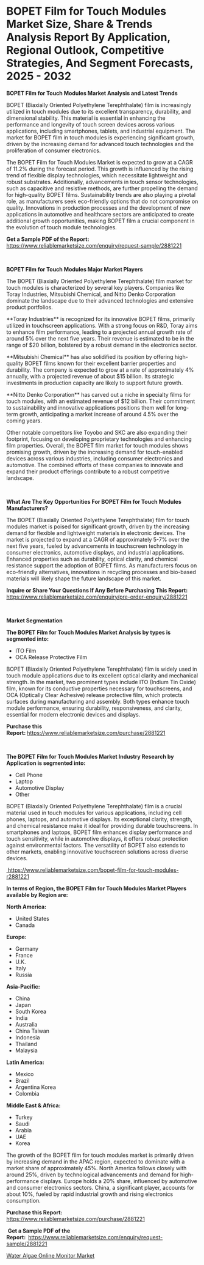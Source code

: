<p><h1>BOPET Film for Touch Modules Market Size, Share & Trends Analysis Report By Application, Regional Outlook, Competitive Strategies, And Segment Forecasts, 2025 - 2032</h1></p><p><strong>BOPET Film for Touch Modules Market Analysis and Latest Trends</strong></p>
<p><p>BOPET (Biaxially Oriented Polyethylene Terephthalate) film is increasingly utilized in touch modules due to its excellent transparency, durability, and dimensional stability. This material is essential in enhancing the performance and longevity of touch screen devices across various applications, including smartphones, tablets, and industrial equipment. The market for BOPET film in touch modules is experiencing significant growth, driven by the increasing demand for advanced touch technologies and the proliferation of consumer electronics.</p><p>The BOPET Film for Touch Modules Market is expected to grow at a CAGR of 11.2% during the forecast period. This growth is influenced by the rising trend of flexible display technologies, which necessitate lightweight and robust substrates. Additionally, advancements in touch sensor technologies, such as capacitive and resistive methods, are further propelling the demand for high-quality BOPET films. Sustainability trends are also playing a pivotal role, as manufacturers seek eco-friendly options that do not compromise on quality. Innovations in production processes and the development of new applications in automotive and healthcare sectors are anticipated to create additional growth opportunities, making BOPET film a crucial component in the evolution of touch module technologies.</p></p>
<p><strong>Get a Sample PDF of the Report:&nbsp;</strong> <a href="https://www.reliablemarketsize.com/enquiry/request-sample/2881221?utm_campaign=2478&utm_medium=2&utm_source=Github&utm_content=ia&utm_term=12032025&utm_id=bopet-film-for-touch-modules">https://www.reliablemarketsize.com/enquiry/request-sample/2881221</a></p>
<p>&nbsp;</p>
<p><strong>BOPET Film for Touch Modules Major Market Players</strong></p>
<p><p>The BOPET (Biaxially Oriented Polyethylene Terephthalate) film market for touch modules is characterized by several key players. Companies like Toray Industries, Mitsubishi Chemical, and Nitto Denko Corporation dominate the landscape due to their advanced technologies and extensive product portfolios.</p><p>**Toray Industries** is recognized for its innovative BOPET films, primarily utilized in touchscreen applications. With a strong focus on R&D, Toray aims to enhance film performance, leading to a projected annual growth rate of around 5% over the next five years. Their revenue is estimated to be in the range of $20 billion, bolstered by a robust demand in the electronics sector.</p><p>**Mitsubishi Chemical** has also solidified its position by offering high-quality BOPET films known for their excellent barrier properties and durability. The company is expected to grow at a rate of approximately 4% annually, with a projected revenue of about $15 billion. Its strategic investments in production capacity are likely to support future growth.</p><p>**Nitto Denko Corporation** has carved out a niche in specialty films for touch modules, with an estimated revenue of $12 billion. Their commitment to sustainability and innovative applications positions them well for long-term growth, anticipating a market increase of around 4.5% over the coming years.</p><p>Other notable competitors like Toyobo and SKC are also expanding their footprint, focusing on developing proprietary technologies and enhancing film properties. Overall, the BOPET film market for touch modules shows promising growth, driven by the increasing demand for touch-enabled devices across various industries, including consumer electronics and automotive. The combined efforts of these companies to innovate and expand their product offerings contribute to a robust competitive landscape.</p></p>
<p>&nbsp;</p>
<p><strong>What Are The Key Opportunities For BOPET Film for Touch Modules Manufacturers?</strong></p>
<p><p>The BOPET (Biaxially Oriented Polyethylene Terephthalate) film for touch modules market is poised for significant growth, driven by the increasing demand for flexible and lightweight materials in electronic devices. The market is projected to expand at a CAGR of approximately 5-7% over the next five years, fueled by advancements in touchscreen technology in consumer electronics, automotive displays, and industrial applications. Enhanced properties such as durability, optical clarity, and chemical resistance support the adoption of BOPET films. As manufacturers focus on eco-friendly alternatives, innovations in recycling processes and bio-based materials will likely shape the future landscape of this market.</p></p>
<p><strong>Inquire or Share Your Questions If Any Before Purchasing This Report:</strong> <a href="https://www.reliablemarketsize.com/enquiry/pre-order-enquiry/2881221?utm_campaign=2478&utm_medium=2&utm_source=Github&utm_content=ia&utm_term=12032025&utm_id=bopet-film-for-touch-modules">https://www.reliablemarketsize.com/enquiry/pre-order-enquiry/2881221</a></p>
<p>&nbsp;</p>
<p><strong>Market Segmentation</strong></p>
<p><strong>The BOPET Film for Touch Modules Market Analysis by types is segmented into:</strong></p>
<p><ul><li>ITO Film</li><li>OCA Release Protective Film</li></ul></p>
<p><p>BOPET (Biaxially Oriented Polyethylene Terephthalate) film is widely used in touch module applications due to its excellent optical clarity and mechanical strength. In the market, two prominent types include ITO (Indium Tin Oxide) film, known for its conductive properties necessary for touchscreens, and OCA (Optically Clear Adhesive) release protective film, which protects surfaces during manufacturing and assembly. Both types enhance touch module performance, ensuring durability, responsiveness, and clarity, essential for modern electronic devices and displays.</p></p>
<p><strong>Purchase this Report:&nbsp;</strong><a href="https://www.reliablemarketsize.com/purchase/2881221?utm_campaign=2478&utm_medium=2&utm_source=Github&utm_content=ia&utm_term=12032025&utm_id=bopet-film-for-touch-modules">https://www.reliablemarketsize.com/purchase/2881221</a></p>
<p>&nbsp;</p>
<p><strong>The BOPET Film for Touch Modules Market Industry Research by Application is segmented into:</strong></p>
<p><ul><li>Cell Phone</li><li>Laptop</li><li>Automotive Display</li><li>Other</li></ul></p>
<p><p>BOPET (Biaxially Oriented Polyethylene Terephthalate) film is a crucial material used in touch modules for various applications, including cell phones, laptops, and automotive displays. Its exceptional clarity, strength, and chemical resistance make it ideal for providing durable touchscreens. In smartphones and laptops, BOPET film enhances display performance and touch sensitivity, while in automotive displays, it offers robust protection against environmental factors. The versatility of BOPET also extends to other markets, enabling innovative touchscreen solutions across diverse devices.</p></p>
<p><a href="https://www.reliablemarketsize.com/bopet-film-for-touch-modules-r2881221?utm_campaign=2478&utm_medium=2&utm_source=Github&utm_content=ia&utm_term=12032025&utm_id=bopet-film-for-touch-modules">&nbsp;https://www.reliablemarketsize.com/bopet-film-for-touch-modules-r2881221</a></p>
<p><strong>In terms of Region, the BOPET Film for Touch Modules Market Players available by Region are:</strong></p>
<p>
    <p> <strong> North America: </strong>
        <ul>
            <li>United States</li>
            <li>Canada</li>
        </ul>
        </p> 
    <p> <strong> Europe: </strong>
        <ul>
            <li>Germany</li>
            <li>France</li>
            <li>U.K.</li>
            <li>Italy</li>
            <li>Russia</li>
        </ul>
        </p> 
    <p> <strong> Asia-Pacific: </strong>
        <ul>
            <li>China</li>
            <li>Japan</li>
            <li>South Korea</li>
            <li>India</li>
            <li>Australia</li>
            <li>China Taiwan</li>
            <li>Indonesia</li>
            <li>Thailand</li>
            <li>Malaysia</li>
        </ul>
        </p> 
    <p> <strong> Latin America: </strong>
        <ul>
            <li>Mexico</li>
            <li>Brazil</li>
            <li>Argentina Korea</li>
            <li>Colombia</li>
        </ul>
        </p> 
    <p> <strong> Middle East & Africa: </strong>
        <ul>
            <li>Turkey</li>
            <li>Saudi</li>
            <li>Arabia</li>
            <li>UAE</li>
            <li>Korea</li>
        </ul>
    </p>
    </p>
<p><p>The growth of the BOPET film for touch modules market is primarily driven by increasing demand in the APAC region, expected to dominate with a market share of approximately 45%. North America follows closely with around 25%, driven by technological advancements and demand for high-performance displays. Europe holds a 20% share, influenced by automotive and consumer electronics sectors. China, a significant player, accounts for about 10%, fueled by rapid industrial growth and rising electronics consumption.</p></p>
<p><strong>Purchase this Report: </strong><a href="https://www.reliablemarketsize.com/purchase/2881221?utm_campaign=2478&utm_medium=2&utm_source=Github&utm_content=ia&utm_term=12032025&utm_id=bopet-film-for-touch-modules">https://www.reliablemarketsize.com/purchase/2881221</a></p>
<p>&nbsp;<strong>Get a Sample PDF of the Report:&nbsp;&nbsp;</strong><a href="https://www.reliablemarketsize.com/enquiry/request-sample/2881221?utm_campaign=2478&utm_medium=2&utm_source=Github&utm_content=ia&utm_term=12032025&utm_id=bopet-film-for-touch-modules">https://www.reliablemarketsize.com/enquiry/request-sample/2881221</a></p>
<p><strong></strong></p>
<p><p><a href="https://github.com/aslinalirey9/Market-Research-Report-List-1/blob/main/water-algae-online-monitor-market.md?utm_campaign=2478&utm_medium=2&utm_source=Github&utm_content=ia&utm_term=12032025&utm_id=bopet-film-for-touch-modules">Water Algae Online Monitor Market</a></p></p>